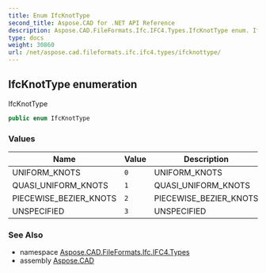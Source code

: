 ```yaml
---
title: Enum IfcKnotType
second_title: Aspose.CAD for .NET API Reference
description: Aspose.CAD.FileFormats.Ifc.IFC4.Types.IfcKnotType enum. IfcKnotType
type: docs
weight: 30860
url: /net/aspose.cad.fileformats.ifc.ifc4.types/ifcknottype/
---
```

## IfcKnotType enumeration

IfcKnotType

```csharp
public enum IfcKnotType
```

### Values

| Name | Value | Description |
| --- | --- | --- |
| UNIFORM_KNOTS | `0` | UNIFORM_KNOTS |
| QUASI_UNIFORM_KNOTS | `1` | QUASI_UNIFORM_KNOTS |
| PIECEWISE_BEZIER_KNOTS | `2` | PIECEWISE_BEZIER_KNOTS |
| UNSPECIFIED | `3` | UNSPECIFIED |

### See Also

* namespace [Aspose.CAD.FileFormats.Ifc.IFC4.Types](../../aspose.cad.fileformats.ifc.ifc4.types/)
* assembly [Aspose.CAD](../../)


